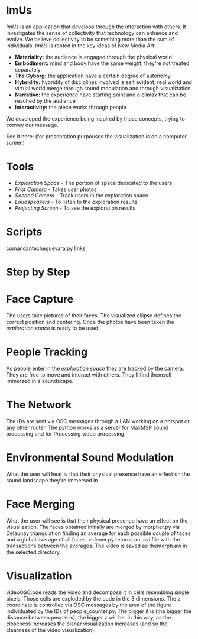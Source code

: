 # ImUs
*ImUs* is an application that develops through the interaction with others. It investigates the sense of collectivity that technology can enhance and evolve. We believe collectivity to be something more than the sum of individuals.
*ImUs* is rooted in the key ideas of New Media Art:

- **Materiality:** the audience is engaged through the physical world
- **Embodiment:** mind and body have the same weight, they're not treated separately
- **The Cyborg:** the application have a certain degree of autonomy
- **Hybridity:** hybridity of disciplines involved is self evident; real world and virtual world merge through sound modulation and through visualization
- **Narrative:** the experience have starting point and a climax that can be reached by the audience
- **Interactivity:** the piece works through people

We developed the experience being inspired by those concepts, trying to convey our message.

See it here: (for presentation purpouses the visualization is on a computer screen)

# Tools
- *Exploration Space* - The portion of space dedicated to the users
- *First Camera* - Takes user photos
- *Second Camera* - Track users in the exploration space
- *Loudspeakers* - To listen to the exploration results
- *Projecting Screen* - To see the exploration results

# Scripts
comandantecheguevara.py links

# Step by Step

# Face Capture 
The users take pictures of their faces. The visualized ellipse defines the correct position and centering. Once the photos have been taken the *exploration space* is ready to be used.

# People Tracking
As people enter in the *exploration space* they are tracked by the camera. They are free to move and interact with others. They'll find themself immersed in a soundscape.

# The Network
The IDs are sent via OSC messages through a LAN working on a hotspot or any other router. The python works as a server for MaxMSP sound processing and for Processing video processing.

# Environmental Sound Modulation
What the user will hear is that their physical presence have an effect on the sound landscape they're immersed in. 

# Face Merging
What the user will see is that their physical presence have an effect on the visualization.
The faces obtained initially are merged by morpher.py via Delaunay triangulation finding an average for each possible couple of faces and a global average of all faces. 
videoer.py returns an .avi file with the transactions between the averages. 
The video is saved as themorph.avi in the selected directory.

# Visualization
videoOSC.pde reads the video and decompose it in cells resembling single pixels. 
Those cells are exploded by the code in the 3 dimensions. 
The z coordinate is controlled via OSC messages by the area of the figure individuated by the IDs of people_counter.py. The bigger it is (the bigger the distance between people is), the bigger z will be. In this way, as the closeness increases the planar visualization increases (and so the clearness of the video visualization).
